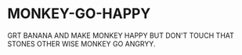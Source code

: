 # MONKEY-GO-HAPPY
GRT BANANA AND MAKE MONKEY HAPPY BUT DON'T TOUCH THAT STONES OTHER WISE MONKEY GO ANGRYY.
